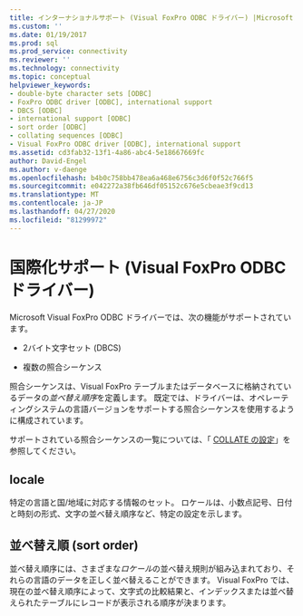 ```yaml
---
title: インターナショナルサポート (Visual FoxPro ODBC ドライバー) |Microsoft Docs
ms.custom: ''
ms.date: 01/19/2017
ms.prod: sql
ms.prod_service: connectivity
ms.reviewer: ''
ms.technology: connectivity
ms.topic: conceptual
helpviewer_keywords:
- double-byte character sets [ODBC]
- FoxPro ODBC driver [ODBC], international support
- DBCS [ODBC]
- international support [ODBC]
- sort order [ODBC]
- collating sequences [ODBC]
- Visual FoxPro ODBC driver [ODBC], international support
ms.assetid: cd3fab32-13f1-4a86-abc4-5e18667669fc
author: David-Engel
ms.author: v-daenge
ms.openlocfilehash: b4b0c758bb478ea6a468e6756c3d6f0f52c766f5
ms.sourcegitcommit: e042272a38fb646df05152c676e5cbeae3f9cd13
ms.translationtype: MT
ms.contentlocale: ja-JP
ms.lasthandoff: 04/27/2020
ms.locfileid: "81299972"
---
```

# <a name="international-support-visual-foxpro-odbc-driver"></a>国際化サポート (Visual FoxPro ODBC ドライバー)
Microsoft Visual FoxPro ODBC ドライバーでは、次の機能がサポートされています。  
  
-   2バイト文字セット (DBCS)  
  
-   複数の照合シーケンス  
  
 照合シーケンスは、Visual FoxPro テーブルまたはデータベースに格納されているデータの*並べ替え順序*を定義します。 既定では、ドライバーは、オペレーティングシステムの言語バージョンをサポートする照合シーケンスを使用するように構成されています。  
  
 サポートされている照合シーケンスの一覧については、「 [COLLATE の設定](../../odbc/microsoft/set-collate-command.md)」を参照してください。  
  
## <a name="locale"></a>locale  
 特定の言語と国/地域に対応する情報のセット。 ロケールは、小数点記号、日付と時刻の形式、文字の並べ替え順序など、特定の設定を示します。  
  
## <a name="sort-order"></a>並べ替え順 (sort order)  
 並べ替え順序には、さまざまな*ロケール*の並べ替え規則が組み込まれており、それらの言語のデータを正しく並べ替えることができます。 Visual FoxPro では、現在の並べ替え順序によって、文字式の比較結果と、インデックスまたは並べ替えられたテーブルにレコードが表示される順序が決まります。
